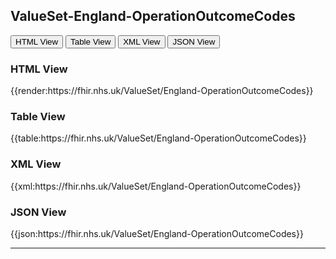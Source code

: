 ## ValueSet-England-OperationOutcomeCodes


<div class="tab">
 <button class="tablinks active" onclick="openTab(event, 'HTML View')">HTML View</button>
 <button class="tablinks" onclick="openTab(event, 'Table View')">Table View</button>
  <button class="tablinks" onclick="openTab(event, 'XML View')">XML View</button>
  <button class="tablinks" onclick="openTab(event, 'JSON View')">JSON View</button>
</div>

<div id="HTML View" class="tabcontent" style="display:block">
  <h3>HTML View</h3>
{{render:https://fhir.nhs.uk/ValueSet/England-OperationOutcomeCodes}}
</div>

<div id="Table View" class="tabcontent">
  <h3>Table View</h3>
{{table:https://fhir.nhs.uk/ValueSet/England-OperationOutcomeCodes}}
</div>

<div id="XML View" class="tabcontent">
  <h3>XML View</h3>
 {{xml:https://fhir.nhs.uk/ValueSet/England-OperationOutcomeCodes}}
</div>

<div id="JSON View" class="tabcontent">
  <h3>JSON View</h3>
 {{json:https://fhir.nhs.uk/ValueSet/England-OperationOutcomeCodes}}
</div>

---
